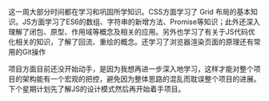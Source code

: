 这一周大部分时间都在学习和巩固所学知识。CSS方面学习了 Grid 布局的基本知识。JS方面学习了ES6的数组、字符串的新增方法、Promise等知识；此外还深入理解了闭包、原型、作用域等概念及相关的应用。另外也学习了有关于JS代码优化相关的知识，了解了回流、重绘的概念。还学习了浏览器渲染页面的原理还有常用的Git操作

项目方面目前还没开始动手，是因为我想再进一步深入地学习，这样才能对整个项目的架构能有一个宏观的把控，避免因为整体思路的混乱而耽误整个项目的进展。下个星期计划先了解JS的设计模式然后再开始着手项目。

